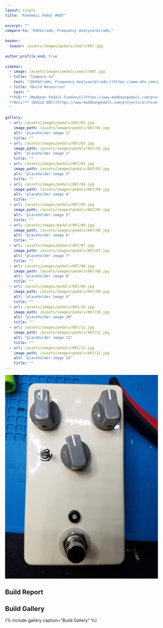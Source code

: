 ```yaml
---
layout: single
title: "Pandemic Pedal #087"

excerpt: ""
compare-to: "EHX&trade; Frequency Analyzer&trade;"

header:
  teaser: /assets/images/pedals/small/087.jpg

author_profile_end: true

sidebar:
  - image: /assets/images/pedals/small/087.jpg
  - title: "Compare to"
    text: "[EHX&trade; Frequency Analyzer&trade;](https://www.ehx.com/products/frequency-analyzer/)"
  - title: "Build Resources"
    text: "
  **PCB:** [Madbean Pedals Freekout](https://www.madbeanpedals.com/projects/index.html)<br>
  **Docs:** [BUILD DOC](https://www.madbeanpedals.com/projects/archives/FilterMod/Freekout.zip)
  "

gallery:
  - url: /assets/images/pedals/087/01.jpg
    image_path: /assets/images/pedals/087/01.jpg
    alt: "placeholder image 1"
    title: ""
  - url: /assets/images/pedals/087/02.jpg
    image_path: /assets/images/pedals/087/02.jpg
    alt: "placeholder image 2"
    title: ""
  - url: /assets/images/pedals/087/03.jpg
    image_path: /assets/images/pedals/087/03.jpg
    alt: "placeholder image 3"
    title: ""
  - url: /assets/images/pedals/087/04.jpg
    image_path: /assets/images/pedals/087/04.jpg
    alt: "placeholder image 4"
    title: ""
  - url: /assets/images/pedals/087/05.jpg
    image_path: /assets/images/pedals/087/05.jpg
    alt: "placeholder image 5"
    title: ""
  - url: /assets/images/pedals/087/06.jpg
    image_path: /assets/images/pedals/087/06.jpg
    alt: "placeholder image 6"
    title: ""
  - url: /assets/images/pedals/087/07.jpg
    image_path: /assets/images/pedals/087/07.jpg
    alt: "placeholder image 7"
    title: ""
  - url: /assets/images/pedals/087/08.jpg
    image_path: /assets/images/pedals/087/08.jpg
    alt: "placeholder image 8"
    title: ""
  - url: /assets/images/pedals/087/09.jpg
    image_path: /assets/images/pedals/087/09.jpg
    alt: "placeholder image 9"
    title: ""
  - url: /assets/images/pedals/087/10.jpg
    image_path: /assets/images/pedals/087/10.jpg
    alt: "placeholder image 10"
    title: ""
  - url: /assets/images/pedals/087/11.jpg
    image_path: /assets/images/pedals/087/11.jpg
    alt: "placeholder image 11"
    title: ""
  - url: /assets/images/pedals/087/12.jpg
    image_path: /assets/images/pedals/087/12.jpg
    alt: "placeholder image 12"
    title: ""
---
```


[![header](/assets/images/pedals/087.jpg)](/assets/images/pedals/087.jpg)



## Build Report ##



## Build Gallery ##

{% include gallery caption="Build Gallery" %}